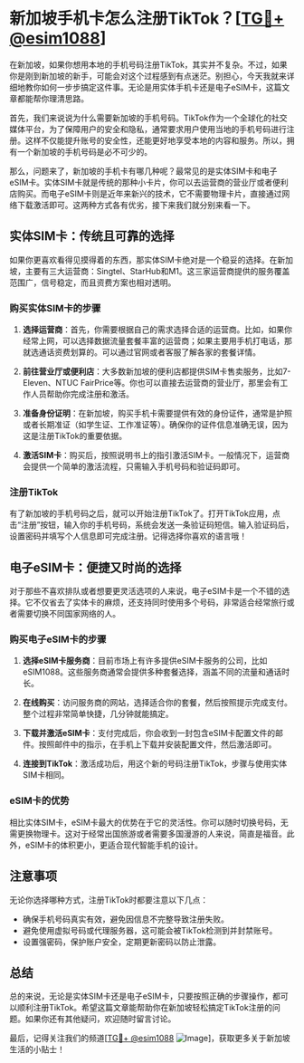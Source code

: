 # 新加坡手机卡怎么注册TikTok？[[TG💪+ @esim1088](https://t.me/s/esim1088)]

在新加坡，如果你想用本地的手机号码注册TikTok，其实并不复杂。不过，如果你是刚到新加坡的新手，可能会对这个过程感到有点迷茫。别担心，今天我就来详细地教你如何一步步搞定这件事。无论是用实体手机卡还是电子eSIM卡，这篇文章都能帮你理清思路。

首先，我们来说说为什么需要新加坡的手机号码。TikTok作为一个全球化的社交媒体平台，为了保障用户的安全和隐私，通常要求用户使用当地的手机号码进行注册。这样不仅能提升账号的安全性，还能更好地享受本地的内容和服务。所以，拥有一个新加坡的手机号码是必不可少的。

那么，问题来了，新加坡的手机卡有哪几种呢？最常见的是实体SIM卡和电子eSIM卡。实体SIM卡就是传统的那种小卡片，你可以去运营商的营业厅或者便利店购买。而电子eSIM卡则是近年来新兴的技术，它不需要物理卡片，直接通过网络下载激活即可。这两种方式各有优劣，接下来我们就分别来看一下。

## 实体SIM卡：传统且可靠的选择

如果你更喜欢看得见摸得着的东西，那实体SIM卡绝对是一个稳妥的选择。在新加坡，主要有三大运营商：Singtel、StarHub和M1。这三家运营商提供的服务覆盖范围广，信号稳定，而且资费方案也相对透明。

### 购买实体SIM卡的步骤

1. **选择运营商**：首先，你需要根据自己的需求选择合适的运营商。比如，如果你经常上网，可以选择数据流量套餐丰富的运营商；如果主要用手机打电话，那就选通话资费划算的。可以通过官网或者客服了解各家的套餐详情。
   
2. **前往营业厅或便利店**：大多数新加坡的便利店都提供SIM卡售卖服务，比如7-Eleven、NTUC FairPrice等。你也可以直接去运营商的营业厅，那里会有工作人员帮助你完成注册和激活。

3. **准备身份证明**：在新加坡，购买手机卡需要提供有效的身份证件，通常是护照或者长期准证（如学生证、工作准证等）。确保你的证件信息准确无误，因为这是注册TikTok的重要依据。

4. **激活SIM卡**：购买后，按照说明书上的指引激活SIM卡。一般情况下，运营商会提供一个简单的激活流程，只需输入手机号码和验证码即可。

### 注册TikTok

有了新加坡的手机号码之后，就可以开始注册TikTok了。打开TikTok应用，点击“注册”按钮，输入你的手机号码，系统会发送一条验证码短信。输入验证码后，设置密码并填写个人信息即可完成注册。记得选择你喜欢的语言哦！

## 电子eSIM卡：便捷又时尚的选择

对于那些不喜欢排队或者想要更灵活选项的人来说，电子eSIM卡是一个不错的选择。它不仅省去了实体卡的麻烦，还支持同时使用多个号码，非常适合经常旅行或者需要切换不同国家网络的人。

### 购买电子eSIM卡的步骤

1. **选择eSIM卡服务商**：目前市场上有许多提供eSIM卡服务的公司，比如eSIM1088。这些服务商通常会提供多种套餐选择，涵盖不同的流量和通话时长。

2. **在线购买**：访问服务商的网站，选择适合你的套餐，然后按照提示完成支付。整个过程非常简单快捷，几分钟就能搞定。

3. **下载并激活eSIM卡**：支付完成后，你会收到一封包含eSIM卡配置文件的邮件。按照邮件中的指示，在手机上下载并安装配置文件，然后激活即可。

4. **连接到TikTok**：激活成功后，用这个新的号码注册TikTok，步骤与使用实体SIM卡相同。

### eSIM卡的优势

相比实体SIM卡，eSIM卡最大的优势在于它的灵活性。你可以随时切换号码，无需更换物理卡。这对于经常出国旅游或者需要多国漫游的人来说，简直是福音。此外，eSIM卡的体积更小，更适合现代智能手机的设计。

## 注意事项

无论你选择哪种方式，注册TikTok时都要注意以下几点：

- 确保手机号码真实有效，避免因信息不完整导致注册失败。
- 避免使用虚拟号码或代理服务器，这可能会被TikTok检测到并封禁账号。
- 设置强密码，保护账户安全，定期更新密码以防止泄露。

## 总结

总的来说，无论是实体SIM卡还是电子eSIM卡，只要按照正确的步骤操作，都可以顺利注册TikTok。希望这篇文章能帮助你在新加坡轻松搞定TikTok注册的问题。如果你还有其他疑问，欢迎随时留言讨论。

最后，记得关注我们的频道[[TG💪+ @esim1088](https://t.me/s/esim1088) ![Image](https://i.postimg.cc/4NQfJmqS/Snipaste-2025-05-13-00-14-12.png)]，获取更多关于新加坡生活的小贴士！